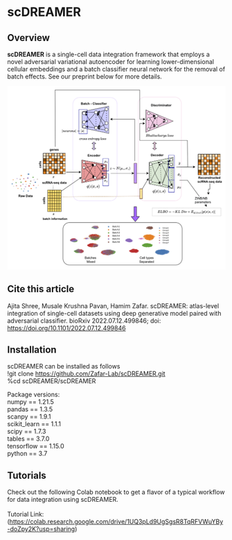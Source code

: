 # scDREAMER
## Overview
**scDREAMER** is a single-cell data integration framework that employs a novel adversarial variational autoencoder for learning lower-dimensional cellular embeddings and a batch classifier neural network for the removal of batch effects. See our preprint below for more details. 

<img src='architecture.png'>

## Cite this article
Ajita Shree, Musale Krushna Pavan, Hamim Zafar. scDREAMER: atlas-level integration of single-cell datasets using deep generative model paired with adversarial classifier. bioRxiv 2022.07.12.499846; doi: https://doi.org/10.1101/2022.07.12.499846 

## Installation

scDREAMER can be installed as follows  <br />
!git clone https://github.com/Zafar-Lab/scDREAMER.git <br />
%cd scDREAMER/scDREAMER <br />

Package versions: <br />
numpy == 1.21.5 <br />
pandas == 1.3.5 <br />
scanpy == 1.9.1 <br />
scikit_learn == 1.1.1 <br />
scipy == 1.7.3 <br />
tables == 3.7.0 <br />
tensorflow == 1.15.0 <br />
python == 3.7 <br />

## Tutorials
Check out the following Colab notebook to get a flavor of a typical workflow for data integration using scDREAMER. <br /> <br />
Tutorial Link: (https://colab.research.google.com/drive/1UQ3pLd9UgSgsR8TqRFVWuYBy-doZpy2K?usp=sharing) <br />
